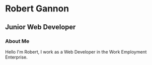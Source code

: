 # Robert Gannon

## Junior Web Developer

### About Me

Hello I'm Robert, I work as a Web Developer in the Work Employment Enterprise.


